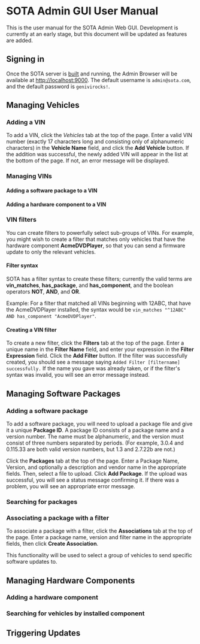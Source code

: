 # SOTA Admin GUI User Manual

This is the user manual for the SOTA Admin Web GUI. Development is currently at an early stage, but this document will be updated as features are added.

## Signing in

Once the SOTA server is [built](/wiki#building-locally) and running, the Admin Browser will be available at <http://localhost:9000>. The default username is `admin@sota.com`, and the default password is `genivirocks!`.

## Managing Vehicles

### Adding a VIN

To add a VIN, click the *Vehicles* tab at the top of the page. Enter a valid VIN number (exactly 17 characters long and consisting only of alphanumeric characters) in the **Vehicle Name** field, and click the **Add Vehicle** button. If the addition was successful, the newly added VIN will appear in the list at the bottom of the page. If not, an error message will be displayed.

### Managing VINs

#### Adding a software package to a VIN

#### Adding a hardware component to a VIN

### VIN filters

You can create filters to powerfully select sub-groups of VINs. For example, you might wish to create a filter that matches only vehicles that have the hardware component **AcmeDVDPlayer**, so that you can send a firmware update to only the relevant vehicles.

#### Filter syntax

SOTA has a filter syntax to create these filters; currently the valid terms are **vin_matches**, **has_package**, and **has_component**, and the boolean operators **NOT**, **AND**, and **OR**.

Example: For a filter that matched all VINs beginning with 12ABC, that have the AcmeDVDPlayer installed, the syntax would be `vin_matches "^12ABC" AND has_component "AcmeDVDPlayer"`.

#### Creating a VIN filter

To create a new filter, click the **Filters** tab at the top of the page. Enter a unique name in the **Filter Name** field, and enter your expression in the **Filter Expression** field. Click the **Add Filter** button. If the filter was successfully created, you should see a message saying `Added Filter [filtername] successfully.` If the name you gave was already taken, or if the filter's syntax was invalid, you will see an error message instead.

## Managing Software Packages

### Adding a software package 

To add a software package, you will need to upload a package file and give it a unique **Package ID**. A package ID consists of a package name and a version number. The name must be alphanumeric, and the version must consist of three numbers separated by periods. (For example, 3.0.4 and 0.115.33 are both valid version numbers, but 1.3 and 2.7.22b are not.) 

Click the **Packages** tab at the top of the page. Enter a Package Name, Version, and optionally a description and vendor name in the appropriate fields. Then, select a file to upload. Click **Add Package**. If the upload was successful, you will see a status message confirming it. If there was a problem, you will see an appropriate error message.

### Searching for packages 

### Associating a package with a filter

To associate a package with a filter, click the **Associations** tab at the top of the page. Enter a package name, version and filter name in the appropriate fields, then click **Create Association**.

This functionality will be used to select a group of vehicles to send specific software updates to.

## Managing Hardware Components

### Adding a hardware component

### Searching for vehicles by installed component 

## Triggering Updates
